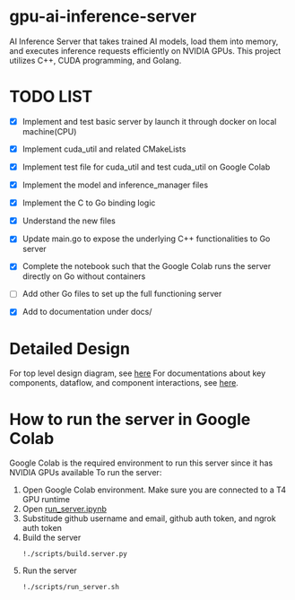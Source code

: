 # gpu-ai-inference-server
AI Inference Server that takes trained AI models, load them into memory, and executes inference requests efficiently on NVIDIA GPUs. This project utilizes C++, CUDA programming, and Golang.

# TODO LIST
- [x] Implement and test basic server by launch it through docker on local machine(CPU)
- [x] Implement cuda_util and related CMakeLists 
- [x] Implement test file for cuda_util and test cuda_util on Google Colab
- [x] Implement the model and inference_manager files
- [x] Implement the C to Go binding logic
- [x] Understand the new files
- [x] Update main.go to expose the underlying C++ functionalities to Go server
- [x] Complete the notebook such that the Google Colab runs the server directly on Go without containers
- [ ] Add other Go files to set up the full functioning server
- [x] Add to documentation under docs/


# Detailed Design
For top level design diagram, see [here](./docs/design_diagram.md)
For documentations about key components, dataflow, and component interactions, see [here](./docs/design.md).

# How to run the server in Google Colab
Google Colab is the required environment to run this server since it has NVIDIA GPUs available
To run the server:
1. Open Google Colab environment. Make sure you are connected to a T4 GPU runtime
2. Open [run_server.ipynb](./run_server.ipynb)
3. Substitude github username and email, github auth token, and ngrok auth token
4. Build the server
   ```
   !./scripts/build.server.py
   ```
5. Run the server
   ```
   !./scripts/run_server.sh
   ```
